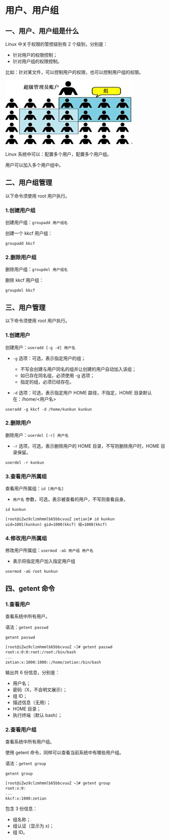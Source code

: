 # 用户、用户组

## 一、用户、用户组是什么

Linux 中关于权限的管控级别有 2 个级别，分别是：

- 针对用户的权限控制；
- 针对用户组的权限控制。

比如：针对某文件，可以控制用户的权限，也可以控制用户组的权限。

![用户和用户组](NoteAssets/用户和用户组.png)

Linux 系统中可以：配置多个用户，配置多个用户组。

用户可以加入多个用户组中。

## 二、用户组管理

以下命令须使用 root 用户执行。

### 1.创建用户组

创建用户组：`groupadd 用户组名`

创建一个 kkcf 用户组：

```shell
groupadd kkcf
```

### 2.删除用户组

删除用户组：`groupdel 用户组名`

删除 kkcf 用户组：

```shell
groupdel kkcf
```

## 三、用户管理

以下命令须使用 root 用户执行。

### 1.创建用户

创建用户：`useradd [-g -d] 用户名`

- `-g` 选项：可选，表示指定用户的组；
  - 不写会创建与用户同名的组并让创建的用户自动加入该组；
  - 如已存在同名组，必须使用 -g 选项；
  - 指定的组，必须已经存在。

- `-d` 选项：可选，表示指定用户 HOME 路径，不指定，HOME 目录默认在：/home/<用户名>

```shell
useradd -g kkcf -d /home/kunkun kunkun
```

### 2.删除用户

删除用户：`userdel [-r] 用户名`

- `-r` 选项，可选，表示删除用户的 HOME 目录，不写则删除用户时，HOME 目录保留。

```shell
userdel -r kunkun
```

### 3.查看用户所属组

查看用户所属组：`id [用户名]`

- `用户名` 参数，可选，表示被查看的用户，不写则查看自身。

```shell
id kunkun
```

```shell
[root@iZwz9clzmhmmlb65bbcvuuZ zetian]# id kunkun
uid=1001(kunkun) gid=1000(kkcf) 组=1000(kkcf)
```

### 4.修改用户所属组

修改用户所属组：`usermod -aG 用户组 用户名`

- 表示将指定用户加入指定用户组

```shell
usermod -aG root kunkun
```

## 四、getent 命令

### 1.查看用户

查看系统中所有用户。

语法：`getent passwd`

```shell
getent passwd
```

```she
[root@iZwz9clzmhmmlb65bbcvuuZ ~]# getent passwd
root:x:0:0:root:/root:/bin/bash
...
zetian:x:1000:1000::/home/zetian:/bin/bash
```

输出共 6 份信息，分别是：

- 用户名；
- 密码（X，不会明文展示）；
- 组 ID；
- 描述信息（无用）；
- HOME 目录；
- 执行终端（默认 bash）；

### 2.查看用户组

查看系统中所有用户组。

使用 getent 命令，同样可以查看当前系统中有哪些用户组。

语法：`getent group`

```shell
getent group
```

```shell
[root@iZwz9clzmhmmlb65bbcvuuZ ~]# getent group
root:x:0:
...
kkcf:x:1000:zetian
```

包含 3 份信息：

- 组名称；
- 组认证（显示为 x)；
- 组 ID。
